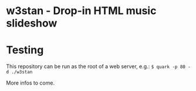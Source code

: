 # w3stan - Drop-in HTML music slideshow

# Testing
This repository can be run as the root of a web server, e.g.:
```$ quark -p 80 -d ./w3stan```

More infos to come.

